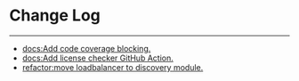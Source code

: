 # Change Log
---

- [docs:Add code coverage blocking.](https://github.com/Tencent/spring-cloud-tencent/pull/838)
- [docs:Add license checker GitHub Action.](https://github.com/Tencent/spring-cloud-tencent/pull/840)
- [refactor:move loadbalancer to discovery module.](https://github.com/Tencent/spring-cloud-tencent/pull/846)
